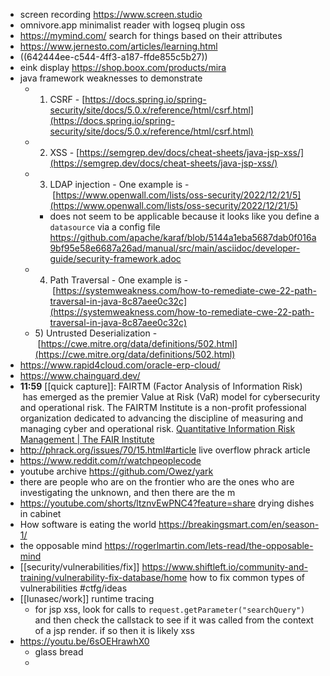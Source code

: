 - screen recording https://www.screen.studio
- omnivore.app minimalist reader with logseq plugin oss
- https://mymind.com/ search for things based on their attributes
- https://www.jernesto.com/articles/learning.html
- ((642444ee-c544-4ff3-a187-ffde855c5b27))
- eink display https://shop.boox.com/products/mira
- java framework weaknesses to demonstrate
	- 1) CSRF - [https://docs.spring.io/spring-security/site/docs/5.0.x/reference/html/csrf.html](https://docs.spring.io/spring-security/site/docs/5.0.x/reference/html/csrf.html)
	- 2) XSS - [https://semgrep.dev/docs/cheat-sheets/java-jsp-xss/](https://semgrep.dev/docs/cheat-sheets/java-jsp-xss/)
	- 3) LDAP injection - One example is - [https://www.openwall.com/lists/oss-security/2022/12/21/5](https://www.openwall.com/lists/oss-security/2022/12/21/5)
		- does not seem to be applicable because it looks like you define a `datasource` via a config file https://github.com/apache/karaf/blob/5144a1eba5687dab0f016a9bf95e58e6687a26ad/manual/src/main/asciidoc/developer-guide/security-framework.adoc
	- 4) Path Traversal - One example is - [https://systemweakness.com/how-to-remediate-cwe-22-path-traversal-in-java-8c87aee0c32c](https://systemweakness.com/how-to-remediate-cwe-22-path-traversal-in-java-8c87aee0c32c)
	- 5) Untrusted Deserialization - [https://cwe.mitre.org/data/definitions/502.html](https://cwe.mitre.org/data/definitions/502.html)
- https://www.rapid4cloud.com/oracle-erp-cloud/
- https://www.chainguard.dev/
- **11:59** [[quick capture]]: FAIRTM (Factor Analysis of Information Risk)  has emerged as the premier Value at Risk (VaR) model for cybersecurity and operational risk. The FAIRTM Institute is a non-profit professional organization dedicated to advancing the discipline of measuring and managing cyber and operational risk. [Quantitative Information Risk Management | The FAIR Institute](https://www.fairinstitute.org/)
- http://phrack.org/issues/70/15.html#article live overflow phrack article
- https://www.reddit.com/r/watchpeoplecode
- youtube archive https://github.com/Owez/yark
- there are people who are on the frontier who are the ones who are investigating the unknown, and then there are the m
- https://youtube.com/shorts/ltznvEwPNC4?feature=share drying dishes in cabinet
- How software is eating the world https://breakingsmart.com/en/season-1/
- the opposable mind https://rogerlmartin.com/lets-read/the-opposable-mind
- [[security/vulnerabilities/fix]] https://www.shiftleft.io/community-and-training/vulnerability-fix-database/home how to fix common types of vulnerabilities #ctfg/ideas
- [[lunasec/work]] runtime tracing
	- for jsp xss, look for calls to `request.getParameter("searchQuery")` and then check the callstack to see if it was called from the context of a jsp render. if so then it is likely xss
- https://youtu.be/6sOEHrawhX0
	- glass bread
	-
